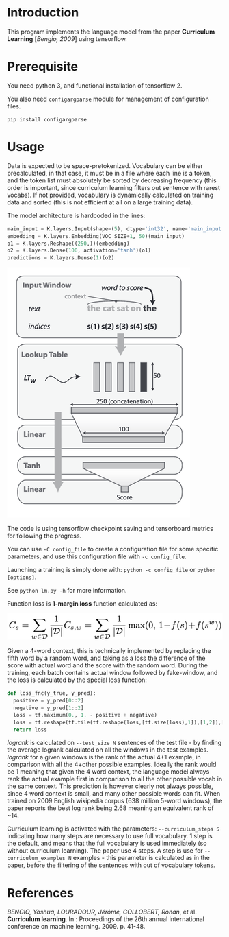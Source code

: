 # Introduction

This program implements the language model from the paper **Curriculum Learning** [*Bengio, 2009*] using tensorflow.


# Prerequisite

You need python 3, and functional installation of tensorflow 2.

You also need `configargparse` module for management of configuration files.

```
pip install configargparse
```

# Usage

Data is expected to be space-pretokenized. Vocabulary can be either precalculated, in that case, it must be in a file where each line is a token, and the token list must absolutely be sorted by decreasing frequency (this order is important, since curriculum learning filters out sentence with rarest vocabs).
If not provided, vocabulary is dynamically calculated on training data and sorted (this is not efficient at all on a large training data).

The model architecture is hardcoded in the lines:

```python
main_input = K.layers.Input(shape=(5), dtype='int32', name='main_input')
embedding = K.layers.Embedding(VOC_SIZE+1, 50)(main_input)
o1 = K.layers.Reshape((250,))(embedding)
o2 = K.layers.Dense(100, activation='tanh')(o1)
predictions = K.layers.Dense(1)(o2)
```

![Network architecture](LMArchitecture.png)

The code is using tensorflow checkpoint saving and tensorboard metrics for following the progress.

You can use `-C config_file` to create a configuration file for some specific parameters, and use this configuration file with `-c config_file`.

Launching a training is simply done with: `python -c config_file` or `python [options]`.

See `python lm.py -h` for more information.

Function loss is **1-margin loss** function calculated as:

![1-margin loss](1marginloss.png)

Given a 4-word context, this is technically implemented by replacing the fifth word by a random word, and taking as a loss the difference of the score with actual word and the score with the random word. During the training, each batch contains actual window followed by fake-window, and the loss is calculated by the special loss function:

```python
def loss_fnc(y_true, y_pred):
  positive = y_pred[0::2]
  negative = y_pred[1::2]
  loss = tf.maximum(0., 1. - positive + negative)
  loss = tf.reshape(tf.tile(tf.reshape(loss,[tf.size(loss),1]),[1,2]),[2*tf.size(loss)])
  return loss
```

*logrank* is calculated on `--test_size N` sentences of the test file - by finding the average logrank calculated on all the windows in the test examples. *logrank* for a given windows is the rank of the actual 4+1 example, in comparison with all the 4+other possible examples. Ideally the rank would be 1 meaning that given the 4 word context, the language model always rank the actual example first in comparison to all the other possible vocab in the same context. This prediction is however clearly not always possible, since 4 word context is small, and many other possible words can fit. When trained on 2009 English wikipedia corpus (638 million 5-word windows), the paper reports the best log rank being 2.68 meaning an equivalent rank of \~14.

Curriculum learning is activated with the parameters: `--curriculum_steps S` indicating how many steps are necessary to use full vocabulary. 1 step is the default, and means that the full vocabulary is used immediately (so without curriculum learning). The paper use 4 steps. A step is use for `--curriculum_examples N` examples - this parameter is calculated as in the paper, before the filtering of the sentences with out of vocabulary tokens.

# References

_BENGIO, Yoshua, LOURADOUR, Jérôme, COLLOBERT, Ronan_, et al. **Curriculum learning**. In : Proceedings of the 26th annual international conference on machine learning. 2009. p. 41-48.
